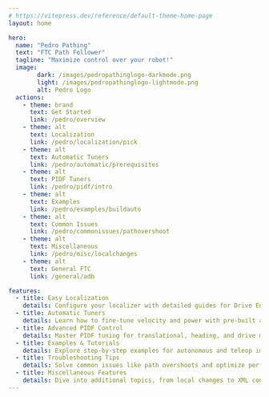 ```yaml
---
# https://vitepress.dev/reference/default-theme-home-page
layout: home

hero:
  name: "Pedro Pathing"
  text: "FTC Path Follower"
  tagline: "Maximize control over your robot!"
  image:
        dark: /images/pedropathinglogo-darkmode.png
        light: /images/pedropathinglogo-lightmode.png
        alt: Pedro Logo
  actions:
    - theme: brand
      text: Get Started
      link: /pedro/overview
    - theme: alt
      text: Localization
      link: /pedro/localization/pick
    - theme: alt
      text: Automatic Tuners
      link: /pedro/automatic/prerequisites
    - theme: alt
      text: PIDF Tuners
      link: /pedro/pidf/intro
    - theme: alt
      text: Examples
      link: /pedro/examples/buildauto
    - theme: alt
      text: Common Issues
      link: /pedro/commonissues/pathovershoot
    - theme: alt
      text: Miscellaneous
      link: /pedro/misc/localchanges
    - theme: alt
      text: General FTC
      link: /general/adb

features:
  - title: Easy Localization
    details: Configure your localizer with detailed guides for Drive Encoder, Two/Three Wheel setups, and more.
  - title: Automatic Tuners
    details: Learn how to fine-tune velocity and power with pre-built automatic tuning tools.
  - title: Advanced PIDF Control
    details: Master PIDF tuning for translational, heading, and drive mechanisms.
  - title: Examples & Tutorials
    details: Explore step-by-step examples for autonomous and teleop implementations.
  - title: Troubleshooting Tips
    details: Solve common issues like path overshoots and optimize performance with our tips.
  - title: Miscellaneous Features
    details: Dive into additional topics, from local changes to XML configuration tutorials.
---
```

